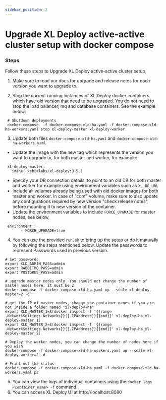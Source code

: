 ```yaml
---
sidebar_position: 2
---
```


# Upgrade XL Deploy active-active cluster setup with docker compose

### Steps

Follow these steps to Upgrade XL Deploy active-active cluster setup,

1. Make sure to read our docs for upgrade and release notes for each version you want to upgrade to.

2. Stop the current running instances of XL Deploy docker containers which have old version that need to be upgraded. You do not need to stop the load balancer, mq and database containers. See the example below:
  ```shell
   # Shutdown deployments
   docker-compose  -f docker-compose-xld-ha.yaml -f docker-compose-xld-ha-workers.yaml stop xl-deploy-master xl-deploy-worker
  ```
3. Update both files `docker-compose-xld-ha.yaml` and `docker-compose-xld-ha-workers.yaml`

  * Update the image with the new tag which represents the version you want to upgrade to, for both master and worker, for example:
  ```shell
   xl-deploy-master:
     image: xebialabs/xl-deploy:9.5.1
  ```
  * Specify your DB connection details, to point to an old DB for both master and worker for example using environment variables such as `XL_DB_URL`
  * Include all volumes already being used with old docker images for both master and worker. In case of "conf" volume, make sure to also update any configurations required by new version "check release notes", before mounting it to new version of the container.
  * Update the environment variables to include `FORCE_UPGRADE` for  master nodes,  see below,
  ```shell
   environment:
         - FORCE_UPGRADE=true
  ```
4. You can use the provided `run.sh` to bring up the setup or do it manually by following the steps mentioned below. Update the passwords to represent Passwords used in previous version.

```shell
# Set passwords
export XLD_ADMIN_PASS=admin
export RABBITMQ_PASS=admin
export POSTGRES_PASS=admin

# upgrade master nodes only. You should not change the number of master nodes here, it must be 2
docker-compose -f docker-compose-xld-ha.yaml up --scale xl-deploy-master=2 -d

# get the IP of master nodes, change the container names if you are not inside a folder named "xl-deploy-ha"
export XLD_MASTER_1=$(docker inspect -f '{{range .NetworkSettings.Networks}}{{.IPAddress}}{{end}}' xl-deploy-ha_xl-deploy-master_1)
export XLD_MASTER_2=$(docker inspect -f '{{range .NetworkSettings.Networks}}{{.IPAddress}}{{end}}' xl-deploy-ha_xl-deploy-master_2)

# Deploy the worker nodes, you can change the number of nodes here if you wish
docker-compose -f docker-compose-xld-ha-workers.yaml up --scale xl-deploy-worker=2 -d

# Print out the status
docker-compose -f docker-compose-xld-ha.yaml -f docker-compose-xld-ha-workers.yaml ps
```

5. You can view the logs of individual containers using the `docker logs <container_name> -f` command.
6. You can access XL Deploy UI at http://localhost:8080
